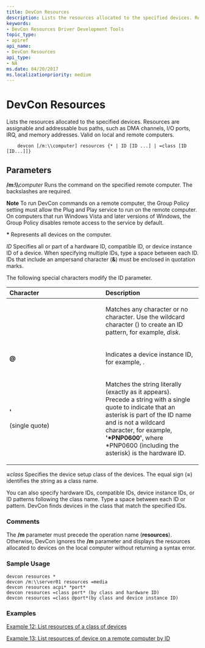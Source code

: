 ```yaml
---
title: DevCon Resources
description: Lists the resources allocated to the specified devices. Resources are assignable and addressable bus paths, such as DMA channels, I/O ports, IRQ, and memory addresses. Valid on local and remote computers.
keywords:
- DevCon Resources Driver Development Tools
topic_type:
- apiref
api_name:
- DevCon Resources
api_type:
- NA
ms.date: 04/20/2017
ms.localizationpriority: medium
---
```


# DevCon Resources

Lists the resources allocated to the specified devices. Resources are assignable and addressable bus paths, such as DMA channels, I/O ports, IRQ, and memory addresses. Valid on local and remote computers.

```
    devcon [/m:\\computer] resources {* | ID [ID ...] | =class [ID [ID...]]}
```

## <span id="ddk_devcon_resources_tools"></span><span id="DDK_DEVCON_RESOURCES_TOOLS"></span>Parameters

<span id="________m___computer______"></span><span id="________M___COMPUTER______"></span> **/m:\\\\**<em>computer</em>
Runs the command on the specified remote computer. The backslashes are required.

**Note**   To run DevCon commands on a remote computer, the Group Policy setting must allow the Plug and Play service to run on the remote computer. On computers that run Windows Vista and later versions of Windows, the Group Policy disables remote access to the service by default.

<span id="______________"></span> **\***
Represents all devices on the computer.

<span id="_______ID______"></span><span id="_______id______"></span> *ID*
Specifies all or part of a hardware ID, compatible ID, or device instance ID of a device. When specifying multiple IDs, type a space between each ID. IDs that include an ampersand character (**&**) must be enclosed in quotation marks.

The following special characters modify the ID parameter.

<table>
<colgroup>
<col width="50%" />
<col width="50%" />
</colgroup>
<thead>
<tr class="header">
<th align="left">Character</th>
<th align="left">Description</th>
</tr>
</thead>
<tbody>
<tr class="odd">
<td align="left"><p><strong><em></strong></p></td>
<td align="left"><p>Matches any character or no character. Use the wildcard character (</em>) to create an ID pattern, for example, <em>disk</em>.</p></td>
</tr>
<tr class="even">
<td align="left"><p><strong>@</strong></p></td>
<td align="left"><p>Indicates a device instance ID, for example, <strong><xref href="ROOT\FTDISK\0000" data-throw-if-not-resolved="False" data-raw-source="@ROOT\FTDISK\0000"></xref></strong>.</p></td>
</tr>
<tr class="odd">
<td align="left"><p><strong>'</strong></p>
<p>(single quote)</p></td>
<td align="left"><p>Matches the string literally (exactly as it appears). Precede a string with a single quote to indicate that an asterisk is part of the ID name and is not a wildcard character, for example, <strong>'*PNP0600'</strong>, where *PNP0600 (including the asterisk) is the hardware ID.</p></td>
</tr>
</tbody>
</table>  

<span id="________class______"></span><span id="________CLASS______"></span> **=**<em>class</em>
Specifies the device setup class of the devices. The equal sign (**=**) identifies the string as a class name.

You can also specify hardware IDs, compatible IDs, device instance IDs, or ID patterns following the class name. Type a space between each ID or pattern. DevCon finds devices in the class that match the specified IDs.

### <span id="comments"></span><span id="COMMENTS"></span>Comments

The **/m** parameter must precede the operation name (**resources**). Otherwise, DevCon ignores the **/m** parameter and displays the resources allocated to devices on the local computer without returning a syntax error.

### <span id="sample_usage"></span><span id="SAMPLE_USAGE"></span>Sample Usage

```
devcon resources *
devcon /m:\\server01 resources =media
devcon resources acpi* *port*
devcon resources =class port* (by class and hardware ID)
devcon resources =class @port*(by class and device instance ID)
```

### <span id="examples"></span><span id="EXAMPLES"></span>Examples

[Example 12: List resources of a class of devices](devcon-examples.md#ddk_example_12_list_resources_of_a_class_of_devices_tools)

[Example 13: List resources of device on a remote computer by ID](devcon-examples.md#ddk_example_13_list_resources_of_device_on_a_remote_computer_by_id_too)
